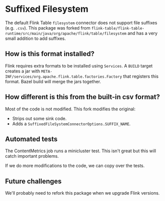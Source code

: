 # Suffixed Filesystem

The default Flink Table `filesystem` connector does not support file suffixes (e.g. `.csv`).
This package was forked from `flink-table/flink-table-runtime/src/main/java/org/apache/flink/table/filesystem` and has a very small addition to add suffixes.

## How is this format installed?

Flink requires extra formats to be installed using `Services`.  A `BUILD` target creates a jar with `META-INF/services/org.apache.flink.table.factories.Factory` that registers this format.  Bazel build will merge the jars together.

## How different is this from the built-in csv format?

Most of the code is not modified.  This fork modifies the original:
- Strips out some sink code.
- Adds a `SuffixedFileSystemConnectorOptions.SUFFIX_NAME`.

## Automated tests

The ContentMetrics job runs a minicluster test.  This isn't great but this will catch important problems.

If we do more modifications to the code, we can copy over the tests.

## Future challenges

We'll probably need to refork this package when we upgrade Flink versions.